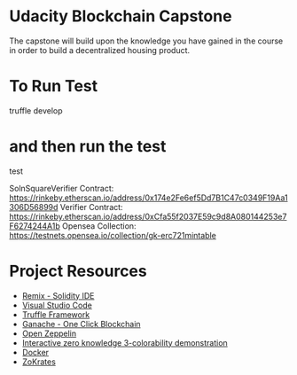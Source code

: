 # Udacity Blockchain Capstone

The capstone will build upon the knowledge you have gained in the course in order to build a decentralized housing product.

# To Run Test 
truffle develop
# and then run the test
test 

SolnSquareVerifier Contract: https://rinkeby.etherscan.io/address/0x174e2Fe6ef5Dd7B1C47c0349F19Aa1306D56899d
Verifier Contract: https://rinkeby.etherscan.io/address/0xCfa55f2037E59c9d8A080144253e7F6274244A1b
Opensea Collection: https://testnets.opensea.io/collection/gk-erc721mintable

# Project Resources

* [Remix - Solidity IDE](https://remix.ethereum.org/)
* [Visual Studio Code](https://code.visualstudio.com/)
* [Truffle Framework](https://truffleframework.com/)
* [Ganache - One Click Blockchain](https://truffleframework.com/ganache)
* [Open Zeppelin ](https://openzeppelin.org/)
* [Interactive zero knowledge 3-colorability demonstration](http://web.mit.edu/~ezyang/Public/graph/svg.html)
* [Docker](https://docs.docker.com/install/)
* [ZoKrates](https://github.com/Zokrates/ZoKrates)

